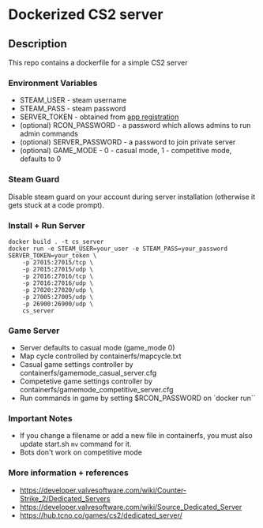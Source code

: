 # Dockerized CS2 server

## Description 
This repo contains a dockerfile for a simple CS2 server

### Environment Variables
- STEAM_USER  - steam username
- STEAM_PASS  - steam password
- SERVER_TOKEN - obtained from [app registration](https://steamcommunity.com/dev/managegameservers)
- (optional) RCON_PASSWORD - a password which allows admins to run admin commands
- (optional) SERVER_PASSWORD - a password to join private server
- (optional) GAME_MODE - 0 - casual mode, 1 - competitive mode, defaults to 0

### Steam Guard
Disable steam guard on your account during server installation (otherwise it gets stuck at a code prompt).

### Install + Run Server
```
docker build . -t cs_server
docker run -e STEAM_USER=your_user -e STEAM_PASS=your_password SERVER_TOKEN=your_token \
    -p 27015:27015/tcp \
    -p 27015:27015/udp \
    -p 27016:27016/tcp \
    -p 27016:27016/udp \
    -p 27020:27020/udp \
    -p 27005:27005/udp \
    -p 26900:26900/udp \
    cs_server 
```

### Game Server
* Server defaults to casual mode (game_mode 0)
* Map cycle controlled by containerfs/mapcycle.txt
* Casual game settings controller by containerfs/gamemode_casual_server.cfg
* Competetive game settings controller by containerfs/gamemode_competitive_server.cfg
* Run commands in game by setting $RCON_PASSWORD on `docker run``

### Important Notes
* If you change a filename or add a new file in containerfs, you must also update start.sh `mv` command for it.
* Bots don't work on competitive mode

### More information + references
- https://developer.valvesoftware.com/wiki/Counter-Strike_2/Dedicated_Servers
- https://developer.valvesoftware.com/wiki/Source_Dedicated_Server
- https://hub.tcno.co/games/cs2/dedicated_server/
